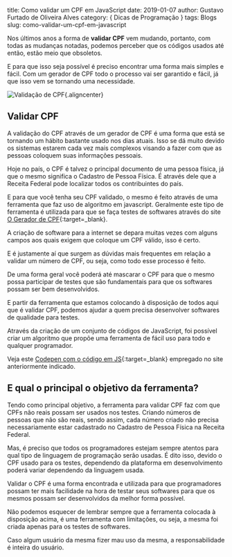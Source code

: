 title: Como validar um CPF em JavaScript
date: 2019-01-07
author: Gustavo Furtado de Oliveira Alves
category: { Dicas de Programação }
tags: Blogs
slug: como-validar-um-cpf-em-javascript

Nos últimos anos a forma de **validar CPF** vem mudando, portanto, com
todas as mudanças notadas, podemos perceber que os códigos usados
até então, estão meio que obsoletos.

E para que isso seja possível é preciso encontrar uma forma mais
simples e fácil. Com um gerador de CPF todo o processo vai ser
garantido e fácil, já que isso vem se tornando uma necessidade.

![Validação de CPF](/images/como-validar-um-cpf-em-javascript/destaque.png){.aligncenter}

## Validar CPF

A validação do CPF através de um gerador de CPF é uma forma que
está se tornando um hábito bastante usado nos dias atuais. Isso se dá
muito devido os sistemas estarem cada vez mais complexos visando a
fazer com que as pessoas coloquem suas informações pessoais.

Hoje no país, o CPF é talvez o principal documento de uma pessoa
física, já que o mesmo significa o Cadastro de Pessoa Física. É através
dele que a Receita Federal pode localizar todos os contribuintes do
país.

E para que você tenha seu CPF validado, o mesmo é feito através de
uma ferramenta que faz uso de algoritmo em javascript. Geralmente
este tipo de ferramenta é utilizada para que se faça testes de softwares
através do site [O Gerador de CPF](https://ogeradordecpf.com.br/){:target=\_blank}.

A criação de software para a internet se depara muitas vezes com
alguns campos aos quais exigem que coloque um CPF válido, isso é
certo.

E é justamente aí que surgem as dúvidas mais frequentes em relação a
validar um número de CPF, ou seja, como todo esse processo é feito.

De uma forma geral você poderá até mascarar o CPF para que o
mesmo possa participar de testes que são fundamentais para que os
softwares possam ser bem desenvolvidos.

E partir da ferramenta que estamos colocando à disposição de todos
aqui que é validar CPF, podemos ajudar a quem precisa desenvolver
softwares de qualidade para testes.

Através da criação de um conjunto de códigos de JavaScript, foi
possível criar um algoritmo que propõe uma ferramenta de fácil uso para
todo e qualquer programador.

Veja este [Codepen com o código em JS](https://codepen.io/ogeradordecpf/pen/OaMvwq){:target=\_blank} empregado no site
anteriormente indicado.

## E qual o principal o objetivo da ferramenta?

Tendo como principal objetivo, a ferramenta para validar CPF faz com
que CPFs não reais possam ser usados nos testes. Criando números de
pessoas que não são reais, sendo assim, cada número criado não
precisa necessariamente estar cadastrado no Cadastro de Pessoa
Física na Receita Federal.

Mas, é preciso que todos os programadores estejam sempre atentos
para qual tipo de linguagem de programação serão usadas. É dito isso,
devido o CPF usado para os testes, dependendo da plataforma em
desenvolvimento poderá variar dependendo da linguagem usada.

Validar o CPF é uma forma encontrada e utilizada para que
programadores possam ter mais facilidade na hora de testar seus
softwares para que os mesmos possam ser desenvolvidos da melhor
forma possível.

Não podemos esquecer de lembrar sempre que a ferramenta colocada
à disposição acima, é uma ferramenta com limitações, ou seja, a
mesma foi criada apenas para os testes de softwares.

Caso algum usuário da mesma fizer mau uso da mesma, a
responsabilidade é inteira do usuário.

